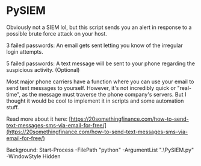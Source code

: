 # PySIEM

Obviously not a SIEM lol, but this script sends you an alert in response to a possible brute force attack on your host.

3 failed passwords: An email gets sent letting you know of the irregular login attempts.

5 failed passwords: A text message will be sent to your phone regarding the suspicious activity. (Optional)

Most major phone carriers have a function where you can use your email to send text messages to yourself. 
However, it's not incredibly quick or "real-time", as the message must traverse the phone company's servers.
But I thought it would be cool to implement it in scripts and some automation stuff.

Read more about it here: [https://20somethingfinance.com/how-to-send-text-messages-sms-via-email-for-free/](https://20somethingfinance.com/how-to-send-text-messages-sms-via-email-for-free/)

Background:
Start-Process -FilePath "python" -ArgumentList ".\PySIEM.py" -WindowStyle Hidden
